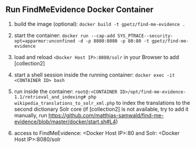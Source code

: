 Run FindMeEvidence Docker Container
-----------------------------------

1.  build the image (optional): `docker build -t gpetz/find-me-evidence .`

2.  start the container: `docker run --cap-add SYS_PTRACE--security-opt=apparmor:unconfined -d -p 8080:8080 -p 80:80 -t gpetz/find-me-evidence` 

3.  load and reload `<Docker Host IP>:8080/solr` in your Browser to add [collection2]

4.  start a shell session inside the running container: `docker exec -it <CONTAINER ID> bash`

5.  run inside the container: `root@:<CONTAINER ID>/opt/find-me-evidence-1.1/retrieval_and_indexing# php wikipedia_translations_to_solr_xml.php` to index the translations to the second dictionary Solr core (if [collection2] is not available, try to add it manually, run https://github.com/matthias-samwald/find-me-evidence/blob/master/docker/start.sh#L4)

6.  access to FindMeEvidence: &lt;Docker Host IP&gt;:80 and Solr: &lt;Docker Host IP&gt;:8080/solr
